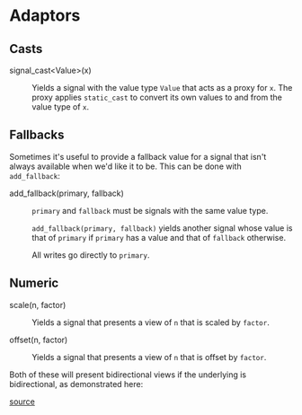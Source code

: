 Adaptors
========

<script>
    init_alia_demos(['numeric-adaptors']);
</script>

Casts
-----

<dl>

<dt>signal_cast&lt;Value&gt;(x)</dt><dd>

Yields a signal with the value type `Value` that acts as a proxy for `x`. The
proxy applies `static_cast` to convert its own values to and from the value type
of `x`.

</dd>

</dl>

Fallbacks
---------

Sometimes it's useful to provide a fallback value for a signal that isn't always
available when we'd like it to be. This can be done with `add_fallback`:

<dl>

<dt>add_fallback(primary, fallback)</dt><dd>

`primary` and `fallback` must be signals with the same value type.

`add_fallback(primary, fallback)` yields another signal whose value is that of
`primary` if `primary` has a value and that of `fallback` otherwise.

All writes go directly to `primary`.

</dd>

</dl>

Numeric
-------

<dl>

<dt>scale(n, factor)</dt><dd>

Yields a signal that presents a view of `n` that is scaled by `factor`.

</dd>

<dt>offset(n, factor)</dt><dd>

Yields a signal that presents a view of `n` that is offset by `factor`.

</dd>

</dl>

Both of these will present bidirectional views if the underlying is
bidirectional, as demonstrated here:

[source](adaptors.cpp ':include :fragment=numeric-adaptors')

<div class="demo-panel">
<div id="numeric-adaptors"></div>
</div>
